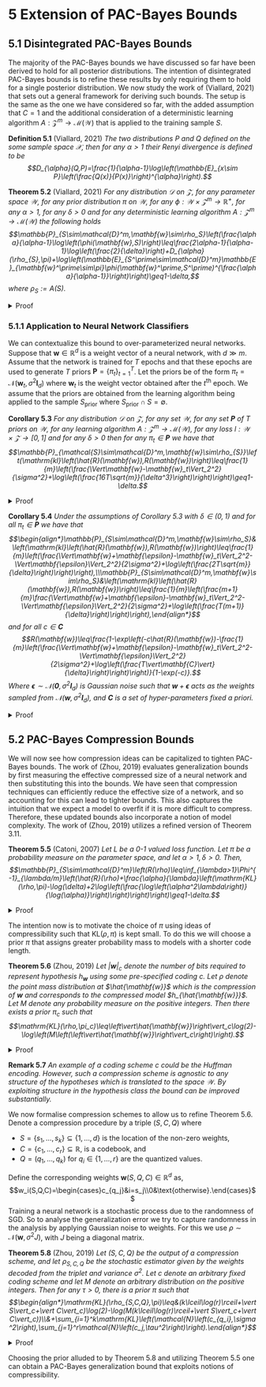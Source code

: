 # 5 Extension of PAC-Bayes Bounds

## 5.1 Disintegrated PAC-Bayes Bounds

The majority of the PAC-Bayes bounds we have discussed so far have been derived to hold for all posterior distributions. The intention of disintegrated PAC-Bayes bounds is to refine these results by only requiring them to hold for a single posterior distribution. We now study the work of (Viallard, 2021) that sets out a general framework for deriving such bounds. The setup is the same as the one we have considered so far, with the added assumption that $C=1$ and the additional consideration of a deterministic learning algorithm $A:\mathcal{Z}^m\to\mathcal{M}(\mathcal{W})$ that is applied to the training sample $S$.

**Definition 5.1** (Viallard, 2021) *The two distributions $P$ and $Q$ defined on the some sample space $\mathcal{X}$, then for any $\alpha>1$ their Renyi divergence is defined to be $$D_{\alpha}(Q,P)=\frac{1}{\alpha-1}\log\left(\mathbb{E}_{x\sim P}\left(\frac{Q(x)}{P(x)}\right)^{\alpha}\right).$$*
 
**Theorem 5.2** (Viallard, 2021) *For any distribution $\mathcal{D}$ on $\mathcal{Z}$, for any parameter space $\mathcal{W}$, for any prior distribution $\pi$ on $\mathcal{W}$, for any $\phi:\mathcal{W}\times\mathcal{Z}^m\to\mathbb{R}^+$, for any $\alpha>1$, for any $\delta>0$ and for any deterministic learning algorithm $A:\mathcal{Z}^m\to\mathcal{M}(\mathcal{W})$ the following holds $$\mathbb{P}_{S\sim\mathcal{D}^m,\mathbf{w}\sim\rho_S}\left(\frac{\alpha}{\alpha-1}\log\left(\phi(\mathbf{w},S)\right)\leq\frac{2\alpha-1}{\alpha-1}\log\left(\frac{2}{\delta}\right)+D_{\alpha}(\rho_{S},\pi)+\log\left(\mathbb{E}_{S^\prime\sim\mathcal{D}^m}\mathbb{E}_{\mathbf{w}^\prime\sim\pi}\phi(\mathbf{w}^\prime,S^\prime)^{\frac{\alpha}{\alpha-1}}\right)\right)\geq1-\delta,$$ where $\mathcal{\rho}_S:=A(S)$.*
<details>
<summary>Proof</summary>
<br>

First note that $\phi(\mathbf{w},S)$ is a non-negative random variable. Therefore, by Markov's inequality
$$\mathbb{P}_{\mathbf{w}\sim\rho_S}\left(\phi(\mathbf{w},S)\leq\frac{2}{\delta}\mathbb{E}_{\mathbf{w}^\prime\sim\rho_S}\left(\phi\left(\mathbf{w}^\prime,S\right)\right)\right)\geq1-\frac{\delta}{2},$$
which is equivalent to
$$\mathbb{E}_{\mathbf{w}\sim\rho_S}\left(\phi(\mathbf{w},S)\leq\frac{2}{\delta}\mathbb{E}_{\mathbf{w}^\prime\sim\rho_S}\left(\phi\left(\mathbf{w}^\prime,S\right)\right)\right)\geq1-\frac{\delta}{2}.$$
Taking the expectations over $S\sim\mathcal{D}^m$ to both we obtain the equivalent statements
$$\mathbb{P}_{S\sim\mathcal{D}^m,\mathbf{w}\sim\rho_S}\left(\phi(\mathbf{w},S)\leq\frac{2}{\delta}\mathbb{E}_{\mathbf{w}^\prime\sim\rho_S}\left(\phi\left(\mathbf{w}^\prime,S\right)\right)\right)\geq1-\frac{\delta}{2},$$
and
$$\mathbb{E}_{S\sim\mathcal{D}^m}\left(\mathbb{E}_{\mathbf{w}\sim\rho_S}\left(\phi(\mathbf{w},S)\leq\frac{2}{\delta}\mathbb{E}_{\mathbf{w}^\prime\sim\rho_S}\left(\phi\left(\mathbf{w}^\prime,S\right)\right)\right)\right)\geq1-\frac{\delta}{2}.$$
Taking the $\log$ of the first of these and then multiplying by $\frac{\alpha}{\alpha-1}$ gives
$$\mathbb{P}_{S\sim\mathcal{D}^m,\mathbf{w}\sim\rho_S}\left(\frac{\alpha}{\alpha-1}\log\left(\phi(\mathbf{w},S)\right)\leq\frac{\alpha}{\alpha-1}\log\left(\frac{2}{\delta}\mathbb{E}_{\mathbf{w}^\prime\sim\rho_S}\left(\phi\left(\mathbf{w}^\prime,S\right)\right)\right)\right)\geq1-\frac{\delta}{2}.$$
Focusing on the right hand side we see that
$$\begin{align*}\frac{\alpha}{\alpha-1}\log\left(\frac{2}{\delta}\mathbb{E}_{\mathbf{w}^\prime\sim\rho_S}\left(\phi\left(\mathbf{w}^\prime,S\right)\right)\right)&=\frac{\alpha}{\alpha-1}\log\left(\frac{2}{\delta}\mathbb{E}_{\mathbf{w}^\prime\sim\rho_S}\left(\frac{\rho_S(\mathbf{w}^\prime)\pi(\mathbf{w}^\prime)}{\pi(\mathbf{w}^\prime)\rho_S(\mathbf{w}^\prime)}\phi(\mathbf{w}^\prime,S)\right)\right)\end{align*}$$
for all $\pi\in\mathcal{M}(\mathcal{W})$. As $\frac{1}{\alpha}+\frac{1}{\frac{\alpha}{\alpha-1}}=1$ we can apply Holder's inequality to get that
$$\mathbb{E}_{\mathbf{w}^\prime\sim\pi}\left(\frac{\rho_S(\mathbf{w}^\prime)}{\pi(\mathbf{w}^\prime)}\phi\left(\mathbf{w}^\prime,S\right)\right)\leq\left(\mathbb{E}_{\mathbf{w}^\prime\sim\pi}\left(\frac{\rho_S(\mathbf{w}^\prime)}{\pi(\mathbf{w}^\prime)}\right)^{\alpha}\right)^{\frac{1}{\alpha}}\left(\mathbb{E}_{\mathbf{w}^\prime\sim\pi}\left(\phi(\mathbf{w}^\prime,S)^{\frac{\alpha}{\alpha-1}}\right)\right)^{\frac{\alpha-1}{a}}.$$
Therefore,
$$\frac{\alpha}{\alpha-1}\log\left(\frac{2}{\delta}\mathbb{E}_{\mathbf{w}^\prime\sim\pi}\left(\frac{\rho_S(\mathbf{w}^\prime)}{\pi(\mathbf{w}^\prime)}\phi\left(\mathbf{w}^\prime,S\right)\right)\right)\leq D_{\alpha}(\rho_S,\pi)+\frac{\alpha}{\alpha-1}\log\left(\frac{2}{\delta}\right)+\log\left(\mathbb{E}_{\mathbf{w}^\prime\sim\pi}\phi(\mathbf{w}^\prime,S)^{\frac{\alpha}{\alpha-1}}\right).$$
From which we deduce that
$$\mathbb{P}_{S\sim\mathcal{D}^m,\mathbf{w}\sim\rho_S}\left(\frac{\alpha}{\alpha-1}\log\left(\phi(\mathbf{w},S)\right)\leq D_{\alpha}(\rho_S,\pi)+\frac{\alpha}{\alpha-1}\log\left(\frac{2}{\delta}\right)+\log\left(\mathbb{E}_{\mathbf{w}^\prime\sim\pi}\phi(\mathbf{w}^\prime,S)^{\frac{\alpha}{\alpha-1}}\right)\right)\geq1-\frac{\delta}{2}.\quad(\star)$$
As $\mathbb{E}_{\mathbf{w}^\prime\sim\pi}\phi(\mathbf{w}^\prime,S)^{\frac{\alpha}{\alpha-1}}$ is also a non-negative random variables we can apply Markov's inequality again to get
$$\mathbb{P}_{S\sim\mathcal{D}^m}\left(\mathbb{E}_{\mathbf{w}^\prime\sim\pi}\phi(\mathbf{w}^\prime,S)^{\frac{\alpha}{\alpha-1}}\leq\frac{\delta}{2}\mathbb{E}_{S^\prime\mathcal{D}^m}\mathbb{E}_{\mathbf{w}^\prime\sim\pi}\phi(\mathbf{w}^\prime,S^\prime)^{\frac{\alpha}{\alpha-1}}\right)\geq1-\frac{\delta}{2}.$$
As the left hand side is not dependent of $\mathbf{w}\sim\rho_S$ we have that
$$\mathbb{P}_{S\sim\mathcal{D}^m}\left(\mathbb{E}_{\mathbf{w}^\prime\sim\pi}\phi(\mathbf{w}^\prime,S)^{\frac{\alpha}{\alpha-1}}\leq\frac{\delta}{2}\mathbb{E}_{S^\prime\mathcal{D}^m}\mathbb{E}_{\mathbf{w}^\prime\sim\pi}\phi(\mathbf{w}^\prime,S^\prime)^{\frac{\alpha}{\alpha-1}}\right)=\mathbb{P}_{S\sim\mathcal{D}^m,\mathbf{w}\sim\rho_S}\left(\mathbb{E}_{\mathbf{w}^\prime\sim\pi}\phi(\mathbf{w}^\prime,S)^{\frac{\alpha}{\alpha-1}}\leq\frac{\delta}{2}\mathbb{E}_{S^\prime\mathcal{D}^m}\mathbb{E}_{\mathbf{w}^\prime\sim\pi}\phi(\mathbf{w}^\prime,S^\prime)^{\frac{\alpha}{\alpha-1}}\right).$$
Therefore,
$$\mathbb{P}_{S\sim\mathcal{D}^m,\mathbf{w}\sim\rho_S}\left(\frac{\alpha}{\alpha-1}\log\left(\frac{2}{\delta}\right)+\log\left(\mathbb{E}_{\mathbf{w}^\prime\sim\pi}\phi(\mathbf{w}^\prime,S)^{\frac{\alpha}{\alpha-1}}\right)\leq\frac{2\alpha-1}{\alpha-1}\log\left(\frac{2}{\delta}\right)+\log\left(\frac{\delta}{2}\mathbb{E}_{S^\prime\mathcal{D}^m}\mathbb{E}_{\mathbf{w}^\prime\sim\pi}\phi(\mathbf{w}^\prime,S^\prime)^{\frac{\alpha}{\alpha-1}}\right)\right).$$
Combining with $(\star)$ using a union bound completes the proof. $\square$

</details>

### 5.1.1 Application to Neural Network Classifiers

We can contextualize this bound to over-parameterized neural networks. Suppose that $\mathbf{w}\in\mathbb{R}^d$ is a weight vector of a neural network, with $d\gg m$. Assume that the network is trained for $T$ epochs and that these epochs are used to generate $T$ priors $\mathbf{P}=\{\pi_t\}_{t=1}^T$. Let the priors be of the form $\pi_t=\mathcal{N}\left(\mathbf{w}_t,\sigma^2\mathbf{I}_d\right)$ where $\mathbf{w}_t$ is the weight vector obtained after the $t^\text{th}$ epoch. We assume that the priors are obtained from the learning algorithm being applied to the sample $S_{\mathrm{prior}}$ where $S_{\mathrm{prior}}\cap S=\emptyset$.

**Corollary 5.3** *For any distribution $\mathcal{D}$ on $\mathcal{Z}$, for any set $\mathcal{W}$, for any set $\mathbf{P}$ of $T$ priors on $\mathcal{W}$, for any learning algorithm $A:\mathcal{Z}^m\to\mathcal{M}(\mathcal{W})$, for any loss $l:\mathcal{W}\times\mathcal{Z}\to[0,1]$ and for any $\delta>0$ then for any $\pi_t\in\mathbf{P}$ we have that $$\mathbb{P}_{\mathcal{S}\sim\mathcal{D}^m,\mathbf{w}\sim\rho_{S}}\left(\mathrm{kl}\left(\hat{R}(\mathbf{w}),R(\mathbf{w})\right)\leq\frac{1}{m}\left(\frac{\Vert\mathbf{w}-\mathbf{w}_t\Vert_2^2}{\sigma^2}+\log\left(\frac{16T\sqrt{m}}{\delta^3}\right)\right)\right)\geq1-\delta.$$*
<details>
<summary>Proof</summary>
<br>

We can apply Theorem 5.2 with $\phi(\mathbf{w},S)=\exp\left(\frac{\alpha-1}{\alpha}m\mathrm{kl}\left(\hat{R}(\mathbf{w}),R(\mathbf{w})\right)\right)$ and $\alpha=2$. To deduce that for all $\pi_t\in\mathbf{P}$ we have
$$\mathbb{P}_{S\sim\mathcal{D}^m,\mathbf{w}\sim\rho_S}\left(\mathrm{kl}\left(\hat{R}(\mathbf{w}),R(\mathbf{w})\right)\leq\frac{1}{m}\left(D_2(\rho_S,\pi_t)+\log\left(\frac{8T}{\delta^3}\mathbb{E}_{S^\prime\sim\mathcal{D}^m}\mathbb{E}_{\mathbf{w}^\prime\sim\pi_t}\left(\exp\left(m\mathrm{kl}\left(\hat{R}(\mathbf{w}^\prime),R(\mathbf{w})\right)\right)\right)\right)\right)\right)\geq1-\delta.$$
Note that the empirical risk in the exponential is with respect to the distribution $S^\prime$ where as the empirical risk on the left hand side of the inequality is with respect to $S$. Recall, the upper bound we determined in the proof of Theorem 3.12,
$$\mathbb{E}_{S^\prime\sim\mathcal{D}^m}\mathbb{E}_{\mathbf{w}^\prime\sim\pi_t}\left(\exp\left(m\mathrm{kl}\left(\hat{R}(\mathbf{w}^\prime),R(\mathbf{w})\right)\right)\right)\leq2\sqrt{m}.$$
Furthermore, it is known that for $\rho_S=\mathcal{N}(\mathbf{w},\sigma^2I_d)$ and $\pi_t=\mathcal{N}(\mathbf{v}_t,\sigma^2I_d)$ that
$$D_2(\rho_S,\pi_t)=\frac{\Vert\mathbf{w}-\mathbf{v}_t\Vert_2^2}{\sigma^2}.$$
Putting this and our bound into our deductions from Theorem 5.2 completes the proof of the corollary. $\square$

</details>
 
**Corollary 5.4** *Under the assumptions of Corollary 5.3 with $\delta\in(0,1)$ and for all $\pi_t\in\mathbf{P}$ we have that $$\begin{align*}\mathbb{P}_{S\sim\mathcal{D}^m,\mathbf{w}\sim\rho_S}&\left(\mathrm{kl}\left(\hat{R}(\mathbf{w}),R(\mathbf{w})\right)\leq\frac{1}{m}\left(\frac{\Vert\mathbf{w}+\mathbf{\epsilon}-\mathbf{w}_t\Vert_2^2-\Vert\mathbf{\epsilon}\Vert_2^2}{2\sigma^2}+\log\left(\frac{2T\sqrt{m}}{\delta}\right)\right)\right),\\\mathbb{P}_{S\sim\mathcal{D}^m,\mathbf{w}\sim\rho_S}&\left(\mathrm{kl}\left(\hat{R}(\mathbf{w}),R(\mathbf{w})\right)\leq\frac{1}{m}\left(\frac{m+1}{m}\frac{\Vert\mathbf{w}+\mathbf{\epsilon}-\mathbf{w}_t\Vert_2^2-\Vert\mathbf{\epsilon}\Vert_2^2}{2\sigma^2}+\log\left(\frac{T(m+1)}{\delta}\right)\right)\right),\end{align*}$$ and for all $c\in\mathbf{C}$ $$R(\mathbf{w})\leq\frac{1-\exp\left(-c\hat{R}(\mathbf{w})-\frac{1}{m}\left(\frac{\Vert\mathbf{w}+\mathbf{\epsilon}-\mathbf{w}_t\Vert_2^2-\Vert\mathbf{\epsilon}\Vert_2^2}{2\sigma^2}+\log\left(\frac{T\vert\mathbf{C}\vert}{\delta}\right)\right)\right)}{1-\exp(-c)}.$$ Where $\mathbf{\epsilon}\sim\mathcal{N}\left(\mathbf{0},\sigma^2\mathbf{I}_d\right)$ is Gaussian noise such that $\mathbf{w}+\mathbf{\epsilon}$ acts as the weights sampled from $\mathcal{N}(\mathbf{w},\sigma^2\mathbf{I}_d)$, and $\mathbf{C}$ is a set of hyper-parameters fixed a priori.*
<details>
<summary>Proof</summary>
<br>

The proof of these individual statements follow the same structure. We will only prove the last of these by applying the theorem proven below. The first two can be proven in a similar way by applying Theorem 1 $(i)$ from (Rivasplata, 2020) and Proposition 3.1 from (Blanchard, 2007) respectively.

**Lemma 1**
For $\rho_S=\mathcal{N}\left(\mathbf{w},\sigma^2I_d\right)$ and $\pi=\mathcal{N}\left(\mathbf{v},\sigma^2I_d\right)$, we have that
$$\log\left(\frac{\rho_S(\mathbf{w+\epsilon})}{\pi(\mathbf{w+\epsilon})}\right)=\frac{1}{2\sigma^2}\left(\Vert\mathbf{w+\epsilon-v}\Vert_2^2-\Vert\mathbf{\epsilon}\Vert_2^2\right),$$
where $\mathbf{\epsilon}\sim\mathcal{N}\left(\mathbf{0},\sigma^2I_d\right)$ such that $\mathbf{w+\epsilon}$ acts as the weights sampled from $\mathcal{N}(\mathbf{w},\sigma^2\mathbf{I}_d)$.
<details>
<summary>Proof</summary>
<br>

This follows from simple computations after recalling that
$$\rho_S(\mathbf{w+\epsilon})=\left(\frac{1}{\sigma\sqrt{2\pi}}\right)^d\exp\left(-\frac{1}{2\sigma^2}\Vert\mathbf{\epsilon}\Vert_2^2\right),\text{ and }\pi(\mathbf{w+\epsilon})=\left(\frac{1}{\sigma\sqrt{2\pi}}\right)^d\exp\left(-\frac{1}{2\sigma^2}\Vert\mathbf{w+\epsilon-v}\Vert_2^2\right).$$
So this completes the proof of the lemma. $\square$
</details>

**Lemma 2**
For any positive $\lambda$ and $\mathbf{w}\in\mathcal{W}$, with $\delta\in(0,1)$ we have that
$$\mathbb{P}_{S\sim\mathcal{D}^m}\left(\Phi_{\frac{\lambda}{m}}(R(\mathbf{w}))+\frac{\log(\delta)}{\lambda}\leq\hat{R}(\mathbf{w})\right)\leq1-\delta$$

**Theorem 3**
For any positive $\lambda$, any posterior distribution $\rho\in\mathcal{M}(\mathcal{W})$, then
$$\mathbb{P}_{S\sim\mathcal{D}^m}\left(R(\rho)\leq\Phi^{-1}_{\frac{\lambda}{m}}\left(\hat{R}(\rho)+\frac{1}{\lambda}\log\left(\frac{1}{\delta}\frac{d\rho}{d\pi}\right)\right)\right)\geq1-\delta.$$
<details>
<summary>Proof</summary>
<br>

To prove this we start from Lemma 2 and integrate with respect to $\pi$ to get that
$$\mathbb{P}_{S\sim\mathcal{D}^m}\left(\Phi_{\frac{\lambda}{m}}(R(\mathbf{\pi}))+\frac{\log(\delta)}{\lambda}\leq\hat{R}(\mathbf{\pi})\right)\leq1-\delta.$$
Which for any posterior $\rho$ can be written as
$$\mathbb{P}_{S\sim\mathcal{D}^m}\left(\Phi_{\frac{\lambda}{m}}(R(\rho))+\frac{\log(\delta)}{\lambda}-\log\left(\frac{d\rho}{d\pi}\right)\leq\hat{R}(\rho)\right)\leq1-\delta,$$
which upon re-arrangement completes the proof of the theorem. $\square$

</details>

Apply Theorem 3 $T\vert\mathbf{C}\vert$ times with confidence $\frac{\delta}{T\vert\mathbf{C}\vert}$. For each prior $\pi_t\in\mathbf{P}$ and hyperparameter $c\in\mathbf{C}$, we have that
$$\mathbb{P}_{S\sim\mathcal{D}^m}\left(R(\rho_S)\leq\frac{1}{1-e^{-c}}\left(1-\exp\left(-c\hat{R}(\rho_S)-\frac{1}{m}\left(\log\left(\frac{\rho_S(\mathbf{w})}{\pi_t(\mathbf{w})}\right)+\log\left(\frac{T\vert\mathbf{C}\vert}{\delta}\right)\right)\right)\right)\right)\geq1-\frac{\delta}{T\vert\mathbf{C}\vert}.$$
Applying a union bound argument and Lemma 1 the conclusions of the theorem follows which completes the proof. $\square$

</details>


## 5.2 PAC-Bayes Compression Bounds

We will now see how compression ideas can be capitalized to tighten PAC-Bayes bounds. The work of (Zhou, 2019) evaluates generalization bounds by first measuring the effective compressed size of a neural network and then substituting this into the bounds. We have seen that compression techniques can efficiently reduce the effective size of a network, and so accounting for this can lead to tighter bounds. This also captures the intuition that we expect a model to overfit if it is more difficult to compress. Therefore, these updated bounds also incorporate a notion of model complexity. The work of (Zhou, 2019) utilizes a refined version of Theorem 3.11.

**Theorem 5.5** (Catoni, 2007) *Let $L$ be a $0$-$1$ valued loss function. Let $\pi$ be a probability measure on the parameter space, and let $\alpha>1,\delta>0$. Then, $$\mathbb{P}_{S\sim\mathcal{D}^m}\left(R(\rho)\leq\inf_{\lambda>1}\Phi^{-1}_{\lambda/m}\left(\hat{R}(\rho)+\frac{\alpha}{\lambda}\left(\mathrm{KL}(\rho,\pi)-\log(\delta)+2\log\left(\frac{\log\left(\alpha^2\lambda\right)}{\log(\alpha)}\right)\right)\right)\right)\geq1-\delta.$$*
<details>
<summary>Proof</summary>
<br>

We start from Theorem 3.11 and try to optimize the bound with respect to $\lambda$. Let us introduce the parameter $\alpha>1$ and let $\Lambda=\left\{\alpha^k:k\in\mathbb{N}\right\}$ on which we define the probability measure $\nu\left(\alpha^k\right)=\frac{1}{(k+1)(k+2)}$. Now for each $k\in\mathbb{N}$ apply Theorem 3.11 with $\lambda=\alpha^k$ and confidence $1-\frac{\delta}{(k+1)(k+2)}$. Now apply a union bound argument to conclude that
$$\mathbb{P}_{S\sim\mathcal{D}^m}\left(R(\rho)\leq\inf_{\lambda^\prime\in\Lambda}\Phi^{-1}_{\frac{\lambda^\prime}{m}}\left(\hat{R}(\rho)+\frac{\mathrm{KL}(\rho,\pi)+\log\left(\frac{1}{\delta}\right)+2\log\left(\frac{\log\left(\alpha^2\lambda^\prime\right)}{\log(\alpha)}\right)}{\lambda^\prime}\right)\right)\geq1-\delta.$$
We note that $\lambda\in(1,\infty)$ (as for $\lambda<1$ we get a bound larger than $1$) and so there is a $\lambda^\prime\in\Lambda$ such that
$$\frac{\lambda}{\alpha}\leq\lambda^\prime\leq\lambda.$$
Moreover, for any $q\in(0,1)$ we have that $\beta\mapsto\Phi_{\beta}(q)$ is increasing on $\mathbb{R}_+$. Therefore,
$$\mathbb{P}_{S\sim\mathcal{D}^m}\left(R(\rho)\leq\inf_{\lambda\in(1,\infty)}\Phi^{-1}_{\frac{\lambda}{m}}\left(\hat{R}(\rho)+\frac{\alpha}{\lambda}\left(\mathrm{KL}(\rho,\pi)-\log\left(\delta\right)+2\log\left(\frac{\log\left(\alpha^2\lambda^\prime\right)}{\log(\alpha)}\right)\right)\right)\right)\geq1-\delta,$$
which completes the proof. $\square$

</details>

The intention now is to motivate the choice of $\pi$ using ideas of compressibility such that $\mathrm{KL}(\rho,\pi)$ is kept small. To do this we will choose a prior $\pi$ that assigns greater probability mass to models with a shorter code length.

**Theorem 5.6** (Zhou, 2019) *Let $\vert\mathbf{w}\vert_c$ denote the number of bits required to represent hypothesis $h_{\mathbf{w}}$ using some pre-specified coding $c$. Let $\rho$ denote the point mass distribution at $\hat{\mathbf{w}}$ which is the compression of $\mathbf{w}$ and corresponds to the compressed model $h_{\hat{\mathbf{w}}}$. Let $M$ denote any probability measure on the positive integers. Then there exists a prior $\pi_c$ such that $$\mathrm{KL}(\rho,\pi_c)\leq\left\vert\hat{\mathbf{w}}\right\vert_c\log(2)-\log\left(M\left(\left\vert\hat{\mathbf{w}}\right\vert_c\right)\right).$$*

<details>
<summary>Proof</summary>
<br>

Let $\mathcal{W}_c\subseteq\mathcal{W}$ be the set of compressed weights. Then let $\pi_c$ be a distribution on $\mathcal{W}_c$ defined by
$$\pi_c(\mathbf{w})=\frac{1}{Z}M(\vert\mathbf{w}\vert_c)\cdot2^{-\vert\mathbf{w}\vert_c},\text{ where }Z=\sum_{\mathbf{w}\in\mathcal{W}_c}M(\vert\mathbf{w}\vert_c)\cdot 2^{-\vert\mathbf{w}\vert_c}.$$
As $c$ is injective on $\mathcal{W}_c$ we have that $Z\leq 1$. Therefore,
$$\begin{align*}\mathrm{KL}(\rho,\pi_c)=\log\left(\frac{\rho\left(\hat{\mathbf{w}}\right)}{\pi_c\left(\hat{\mathbf{w}}\right)}\right)\rho\left(\hat{\mathbf{w}}\right)&=-\log\left(\pi_c\left(\hat{\mathbf{w}}\right)\right)\\&=\log(Z)+\left\vert\hat{\mathbf{w}}\right\vert_c\log(2)-\log\left(M\left(\left\vert\hat{\mathbf{w}}\right\vert_c\right)\right)\\&\leq\left\vert\hat{\mathbf{w}}\right\vert_c\log(2)-\log\left(M\left(\left\vert\hat{\mathbf{w}}\right\vert_c\right)\right).\end{align*}$$
Which completes the proof of the theorem. $\square$

</details>
 
**Remark 5.7** *An example of a coding scheme $c$ could be the Huffman encoding. However, such a compression scheme is agnostic to any structure of the hypotheses which is translated to the space $\mathcal{W}$. By exploiting structure in the hypothesis class the bound can be improved substantially.*
 
We now formalise compression schemes to allow us to refine Theorem 5.6. Denote a compression procedure by a triple $(S,C,Q)$ where
- $S=\{s_1,\dots,s_k\}\subseteq\{1,\dots,d\}$ is the location of the non-zero weights,
- $C=\{c_1,\dots,c_r\}\subseteq\mathbb{R}$, is a codebook, and 
- $Q=(q_1,\dots,q_k)$ for $q_i\in\{1,\dots,r\}$ are the quantized values.

Define the corresponding weights $\mathbf{w}(S,Q,C)\in\mathbb{R}^d$ as,
$$w_i(S,Q,C)=\begin{cases}c_{q_j}&i=s_j\\0&\text{otherwise}.\end{cases}$$
Training a neural network is a stochastic process due to the randomness of SGD. So to analyse the generalization error we try to capture randomness in the analysis by applying Gaussian noise to weights. For this we use $\rho\sim\mathcal{N}\left(\mathbf{w},\sigma^2J\right)$, with $J$ being a diagonal matrix.

**Theorem 5.8** (Zhou, 2019) *Let $(S,C,Q)$ be the output of a compression scheme, and let $\rho_{S,C,Q}$ be the stochastic estimator given by the weights decoded from the triplet and variance $\sigma^2$. Let $c$ denote an arbitrary fixed coding scheme and let $M$ denote an arbitrary distribution on the positive integers. Then for any $\tau>0$, there is a prior $\pi$ such that $$\begin{align*}\mathrm{KL}(\rho_{S,C,Q},\pi)\leq&(k\lceil\log(r)\rceil+\vert S\vert_c+\vert C\vert_c)\log(2)-\log(M(k\lceil\log(r)\rceil+\vert S\vert_c+\vert C\vert_c))\\&+\sum_{i=1}^k\mathrm{KL}\left(\mathcal{N}\left(c_{q_i},\sigma^2\right),\sum_{j=1}^r\mathcal{N}\left(c_j,\tau^2\right)\right).\end{align*}$$*
<details>
<summary>Proof</summary>
<br>

The following is a proof by construction, that is we construct prior $\pi$ with the desired property. To do this we want to express the prior as a mixture over all possible compressions provided by the algorithm. We first define the mixture component 
$$\pi_{S,Q,C}=\mathcal{N}\left(\mathbf{w}(S,Q,C),\tau^2\right).$$
We then define our prior to be a weighted mixture over all possible compressions, that is
$$\pi=\frac{1}{Z}\sum_{S,Q,C}M\left(\vert S\vert_c+\vert C\vert_c+k\lceil\log(r)\rceil\right)\cdot2^{-\vert S\vert_c-\vert C\vert_c-k\lceil\log(r)\rceil}\pi_{S,Q,C}.$$
Where $Z\leq1$ as the compression scheme is injective. Let $\left(\hat{S},\hat{Q},\hat{C}\right)$ be the output of our compression algorithm, so that out posterior $\rho$ is $\mathcal{N}\left(\mathbf{w}\left(\hat{S},\hat{Q},\hat{C}\right),\sigma^2\right)$. Therefore,
$$\begin{align*}\mathrm{KL}(\rho,\pi)&\leq\mathrm{KL}\left(\rho,\sum_{S,Q,C}M\left(\vert S\vert_c+\vert C\vert_c+k\lceil\log(r)\rceil\right)\cdot2^{-\vert S\vert_c-\vert C\vert_c-k\lceil\log(r)\rceil}\pi_{S,Q,C}\right)\\&\leq\mathrm{KL}\left(\rho,\sum_QM\left(\left\vert \hat{S}\right\vert_c+\left\vert \hat{C}\right\vert_c+k\lceil\log\left(\hat{r}\right)\rceil\right)\cdot2^{-\left\vert \hat{S}\right\vert_c-\left\vert \hat{C}\right\vert_c-k\lceil\log\left(\hat{r}\right)\rceil}\pi_{\hat{S},Q,\hat{C}}\right)\\&\leq\left(\left\vert \hat{S}\right\vert_c+\left\vert \hat{C}\right\vert_c+k\lceil\log\left(\hat{r}\right)\rceil\right)\log(2)+\log\left(M\left(\left\vert \hat{S}\right\vert_c+\left\vert \hat{C}\right\vert_c+k\lceil\log\left(\hat{r}\right)\rceil\right)\right)+\mathrm{KL}\left(\rho,\sum_Q\pi_{\hat{S},Q,\hat{C}}\right)\end{align*}$$
Let $\phi_{\tau}=\mathrm{N}\left(0,\tau^2\right)$. Then as the mixture term is independent across coordinates we have that
$$\left(\sum_Q\pi_{\hat{S},Q,\hat{C}}\right)(x)=\sum_{q^1,\dots q^k=1}^r\prod_{i=1}^k\phi_{\tau}\left(x_i-\hat{c}_{q^i}\right)=\prod_{i=1}^k\sum_{q^i=1}^r\phi_{\tau}\left(x_i-\hat{c}_{q^i}\right).$$
Furthermore, as $\rho$ is independent over the coordinates, we get that
$$\mathrm{KL}\left(\rho,\sum_Q\pi_{\hat{S},Q,\hat{C}}k\right)=\sum_{i=1}^k\mathrm{KL}\left(\rho_i,\sum_{q^i=1}^r\mathcal{N}\left(\hat{c}_{q^i},\tau^2\right)\right),$$
from which the result follows and completes the proof of the theorem. $\square$

</details>
 
Choosing the prior alluded to by Theorem 5.8 and utilizing Theorem 5.5 one can obtain a PAC-Bayes generalization bound that exploits notions of compressibility.